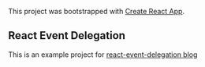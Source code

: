 This project was bootstrapped with [Create React App](https://github.com/facebook/create-react-app).

## React Event Delegation
This is an example project for [react-event-delegation blog](../../posts/react-event-delegation.md)

